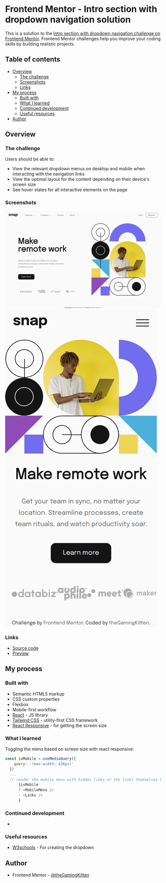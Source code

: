 # Frontend Mentor - Intro section with dropdown navigation solution

This is a solution to the [Intro section with dropdown navigation challenge on Frontend Mentor](https://www.frontendmentor.io/challenges/intro-section-with-dropdown-navigation-ryaPetHE5). Frontend Mentor challenges help you improve your coding skills by building realistic projects. 

## Table of contents

- [Overview](#overview)
  - [The challenge](#the-challenge)
  - [Screenshots](#screenshots)
  - [Links](#links)
- [My process](#my-process)
  - [Built with](#built-with)
  - [What I learned](#what-i-learned)
  - [Continued development](#continued-development)
  - [Useful resources](#useful-resources)
- [Author](#author)

## Overview

### The challenge

Users should be able to:

- View the relevant dropdown menus on desktop and mobile when interacting with the navigation links
- View the optimal layout for the content depending on their device's screen size
- See hover states for all interactive elements on the page

### Screenshots

![](./screenshot.png)
![](./screenshot_mobile.png)

### Links

- [Source code](https://github.com/theGamingKitten/intro-section-with-dropdown-navigation-main)
- [Preview](https://intro-section-with-dropdown-navigation-main-six-chi.vercel.app/)

## My process

### Built with

- Semantic HTML5 markup
- CSS custom properties
- Flexbox
- Mobile-first workflow
- [React](https://reactjs.org/) - JS library
- [Tailwind CSS](https://tailwindcss.com/) - utility-first CSS framework
- [React Responsive](https://www.npmjs.com/package/react-responsive) - for getting the screen size


### What I learned

Toggling the menu based on screen size with react responsive:

```js
const isMobile = useMediaQuery({
    query: '(max-width: 426px)'
  })
  ...  
  // render the mobile menu with hidden links or the links themselves based on screen size
      {isMobile 
      ? <MobileMenu />         
      : <Links />
      }
```

### Continued development

- 

### Useful resources

- [W3schools](https://www.w3schools.com/howto/howto_js_dropdown.asp) - For creating the dropdown

## Author

- Frontend Mentor - [@theGamingKitten](https://www.frontendmentor.io/profile/theGamingKitten)